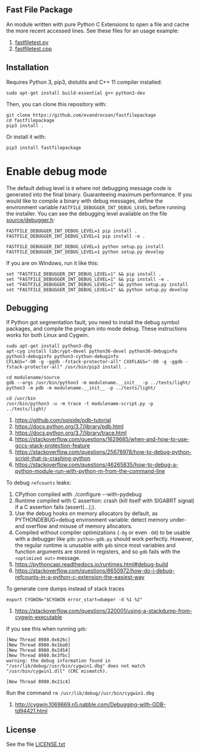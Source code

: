 
## Fast File Package

An module written with pure Python C Extensions to open a file and
cache the more recent accessed lines.
See these files for an usage example:
1. [fastfiletest.py](fastfiletest.py)
1. [fastfiletest.cpp](fastfiletest.cpp)


## Installation

Requires Python 3,
pip3, distutils and
C++ 11 compiler installed:
```
sudo apt-get install build-essential g++ python3-dev
```

Then, you can clone this repository with:
```
git clone https://github.com/evandrocoan/fastfilepackage
cd fastfilepackage
pip3 install .
```

Or install it with:
```
pip3 install fastfilepackage
```

# Enable debug mode

The default debug level is `0` where not debugging message code is generated into the final binary.
Guaranteeing maximum performance.
If you would like to compile a binary with debug messages,
define the environment variable `FASTFILE_DEBUGGER_INT_DEBUG_LEVEL` before running the installer.
You can see the debugging level available on the file [source/debugger.h](source/debugger.h):
```
FASTFILE_DEBUGGER_INT_DEBUG_LEVEL=1 pip install .
FASTFILE_DEBUGGER_INT_DEBUG_LEVEL=1 pip install -e .

FASTFILE_DEBUGGER_INT_DEBUG_LEVEL=1 python setup.py install
FASTFILE_DEBUGGER_INT_DEBUG_LEVEL=1 python setup.py develop
```

If you are on Windows,
run it like this:
```
set "FASTFILE_DEBUGGER_INT_DEBUG_LEVEL=1" && pip install .
set "FASTFILE_DEBUGGER_INT_DEBUG_LEVEL=1" && pip install -e .
set "FASTFILE_DEBUGGER_INT_DEBUG_LEVEL=1" && python setup.py install
set "FASTFILE_DEBUGGER_INT_DEBUG_LEVEL=1" && python setup.py develop
```


## Debugging

If Python got segmentation fault,
you need to install the debug symbol packages,
and compile the program into mode debug.
These instructions works for both Linux and
Cygwin.
```
sudo apt-get install python3-dbg
apt-cyg install libcrypt-devel python36-devel python36-debuginfo python3-debuginfo python3-cython-debuginfo
CFLAGS="-O0 -g -ggdb -fstack-protector-all" CXXFLAGS="-O0 -g -ggdb -fstack-protector-all" /usr/bin/pip3 install .

cd modulename/source
gdb --args /usr/bin/python3 -m modulename.__init__ -p ../tests/light/
python3 -m pdb -m modulename.__init__ -p ../tests/light/

cd /usr/bin
/usr/bin/python3 -u -m trace -t modulename-script.py -p ../tests/light/
```
1. https://github.com/spiside/pdb-tutorial
1. https://docs.python.org/3.7/library/pdb.html
1. https://docs.python.org/3.7/library/trace.html
1. https://stackoverflow.com/questions/1629685/when-and-how-to-use-gccs-stack-protection-feature
1. https://stackoverflow.com/questions/25678978/how-to-debug-python-script-that-is-crashing-python
1. https://stackoverflow.com/questions/46265835/how-to-debug-a-python-module-run-with-python-m-from-the-command-line

To debug `refcounts` leaks:
1. CPython compiled with ./configure --with-pydebug
1. Runtime compiled with C assertion:
   crash (kill itself with SIGABRT signal) if a C assertion fails (assert(...);).
1. Use the debug hooks on memory allocators by default,
   as PYTHONDEBUG=debug environment variable:
   detect memory under- and overflow and
   misuse of memory allocators.
1. Compiled without compiler optimizations (`-Og` or even `-O0`) to be usable with a debugger like `gdb`:
   `python-gdb.py` should work perfectly.
   However,
   the regular runtime is unusable with `gdb` since most variables and
   function arguments are stored in registers,
   and so `gdb` fails with the `<optimized out>` message.
1. https://pythoncapi.readthedocs.io/runtimes.html#debug-build
1. https://stackoverflow.com/questions/8650972/how-do-i-debug-refcounts-in-a-python-c-extension-the-easiest-way

To generate core dumps instead of stack traces
```
export CYGWIN="$CYGWIN error_start=dumper -d %1 %2"
```
1. https://stackoverflow.com/questions/320001/using-a-stackdump-from-cygwin-executable

If you see this when running `gdb`:
```
[New Thread 8980.0x626c]
[New Thread 8980.0x1ba0]
[New Thread 8980.0x2454]
[New Thread 8980.0x3fbc]
warning: the debug information found in "/usr/lib/debug//usr/bin/cygwin1.dbg" does not match "/usr/bin/cygwin1.dll" (CRC mismatch).

[New Thread 8980.0x21c4]
```
Run the command `rm /usr/lib/debug//usr/bin/cygwin1.dbg`
1. http://cygwin.1069669.n5.nabble.com/Debugging-with-GDB-td94421.html


## License

See the file [LICENSE.txt](LICENSE.txt)

